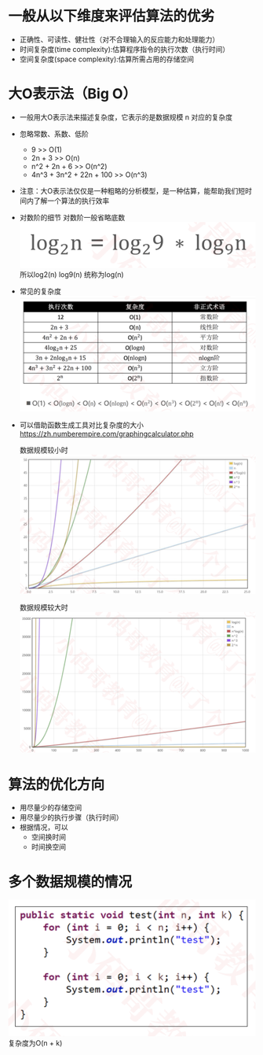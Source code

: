# 一般从以下维度来评估算法的优劣
  * 正确性、可读性、健壮性（对不合理输入的反应能力和处理能力）
  * 时间复杂度(time complexity):估算程序指令的执行次数（执行时间）
  * 空间复杂度(space complexity):估算所需占用的存储空间

# 大O表示法（Big O）
  * 一般用大O表示法来描述复杂度，它表示的是数据规模 n 对应的复杂度

  * 忽略常数、系数、低阶
    + 9 >> O(1)
    + 2n + 3 >> O(n)
    + n^2 + 2n + 6 >> O(n^2)
    + 4n^3 + 3n^2 + 22n + 100 >> O(n^3)

  * 注意：大O表示法仅仅是一种粗略的分析模型，是一种估算，能帮助我们短时间内了解一个算法的执行效率
    
  * 对数阶的细节
    对数阶一般省略底数
      ![](pic/对数阶省略底数.png)
    所以log2(n) log9(n) 统称为log(n)
  
  * 常见的复杂度
      ![](pic/2.png)
  
  * 可以借助函数生成工具对比复杂度的大小
      https://zh.numberempire.com/graphingcalculator.php
  
      数据规模较小时
        ![](pic/3.png)
      
      数据规模较大时
        ![](pic/4.png)
  
# 算法的优化方向
  * 用尽量少的存储空间
  * 用尽量少的执行步骤（执行时间）
  * 根据情况，可以
    * 空间换时间
    * 时间换空间

# 多个数据规模的情况
  ![](pic/5.png)
  复杂度为O(n + k)